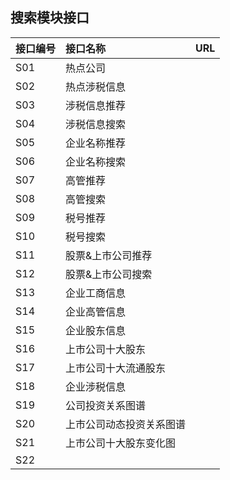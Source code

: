 ## 搜索模块接口

| 接口编号 | 接口名称 | URL |
| :--- | :--- | :--- |
| S01 | 热点公司 |  |
| S02 | 热点涉税信息 |  |
| S03 | 涉税信息推荐 |  |
| S04 | 涉税信息搜索 |  |
| S05 | 企业名称推荐 |  |
| S06 | 企业名称搜索 |  |
| S07 | 高管推荐 |  |
| S08 | 高管搜索 |  |
| S09 | 税号推荐 |  |
| S10 | 税号搜索 |  |
| S11 | 股票&上市公司推荐 |  |
| S12 | 股票&上市公司搜索 |  |
| S13 | 企业工商信息 |  |
| S14 | 企业高管信息 |  |
| S15 | 企业股东信息 |  |
| S16 | 上市公司十大股东 |  |
| S17 | 上市公司十大流通股东 |  |
| S18 | 企业涉税信息 |  |
| S19 | 公司投资关系图谱 |  |
| S20 | 上市公司动态投资关系图谱 |  |
| S21 | 上市公司十大股东变化图 |  |
| S22 |  |  |



